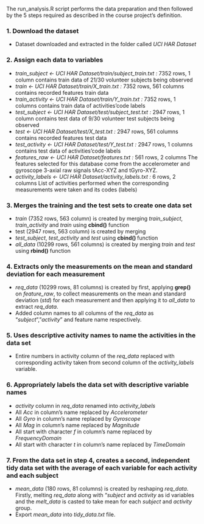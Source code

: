 The run_analysis.R script performs the data preparation and then followed by the 5 steps required as described in the course project’s definition.
<h3> 1.	Download the dataset</h3>
<ul>
  <li>Dataset downloaded and extracted in the folder called <i>UCI HAR Dataset</i></li>
</ul>

<h3> 2.	Assign each data to variables</h3>
<ul>
  <li><i>train_subject <- UCI HAR Dataset/train/subject_train.txt :</i> 7352 rows, 1 column
contains train data of 21/30 volunteer subjects being observed</li>
  <li><i>train <- UCI HAR Dataset/train/X_train.txt :</i> 7352 rows, 561 columns
contains recorded features train data</li>
  <li><i>train_activity <- UCI HAR Dataset/train/Y_train.txt :</i> 7352 rows, 1 columns
contains train data of activities’code labels</li>
  <li><i>test_subject <- UCI HAR Dataset/test/subject_test.txt :</i> 2947 rows, 1 column
contains test data of 9/30 volunteer test subjects being observed</li>
  <li><i>test <- UCI HAR Dataset/test/X_test.txt :</i> 2947 rows, 561 columns
contains recorded features test data</li>
  <li><i>test_activity <- UCI HAR Dataset/test/Y_test.txt :</i> 2947 rows, 1 columns
contains test data of activities’code labels</li>
  <li><i>features_raw <- UCI HAR Dataset/features.txt :</i> 561 rows, 2 columns
The features selected for this database come from the accelerometer and gyroscope 3-axial raw signals tAcc-XYZ and tGyro-XYZ.</li>
  <li><i>activity_labels <- UCI HAR Dataset/activity_labels.txt :</i> 6 rows, 2 columns
List of activities performed when the corresponding measurements were taken and its codes (labels)</li>
</ul>

<h3> 3.	Merges the training and the test sets to create one data set</h3>
<ul>
  <li><i>train</i> (7352 rows, 563 column) is created by merging <i>train_subject</i>, <i>train_activity</i> and <i>train</i> using <b>cbind()</b> function</li>
  <li>test (2947 rows, 563 column) is created by merging</li>
  <li><i>test_subject</i>, <i>test_activity</i> and <i>test</i> using <b>cbind() </b>function</li>
  <li><i>all_data</i> (10299 rows, 561 columns) is created by merging <i>train</i> and <i>test</i> using <b>rbind()</b> function</li>
</ul>

<h3> 4.	Extracts only the measurements on the mean and standard deviation for each measurement</h3>
<ul>
  <li><i>req_data</i> (10299 rows, 81 columns) is created by first, applying <b>grep()</b> on <i>feature_raw</i>, to collect measurements on the mean and standard deviation (<i>std</i>) for each measurement and then applying it to <i>all_data</i> to extract <i>req_data</i>.</li>
  <li>Added column names to all columns of the <i>req_data</i> as “<i>subject</i>”,”<i>activity</i>” and feature name respectively.</li>
</ul>


<h3> 5.	Uses descriptive activity names to name the activities in the data set</h3>
<ul>
  <li>Entire numbers in activity column of the <i>req_data</i> replaced with corresponding activity taken from second column of the <i>activity_labels</i> variable.</li>
</ul>

<h3> 6.	Appropriately labels the data set with descriptive variable names</h3>
<ul>
  <li><i>activity</i> column in <i>req_data</i> renamed into <i>activity_labels</i></li>
  <li>All <i>Acc</i> in column’s name replaced by <i>Accelerometer</i></li>
  <li>All <i>Gyro</i> in column’s name replaced by <i>Gyroscope</i></li>
  <li>All <i>Mag</i> in column’s name replaced by <i>Magnitude</i></li>
  <li>All start with character <i>f</i> in column’s name replaced by <i>FrequencyDomain</i></li>
  <li>All start with character <i>t</i> in column’s name replaced by <i>TimeDomain</i></li>
</ul>

<h3> 7.	From the data set in step 4, creates a second, independent tidy data set with the average of each variable for each activity and each subject</h3>
<ul>
    <li><i>mean_data</i> (180 rows, 81 columns) is created by reshaping <i>req_data</i>. Firstly, melting <i>req_data</i> along with “<i>subject</i> and <i>activity</i> as id variables and the <i>melt_data</i> is casted to take mean for each <i>subject</i> and <i>activity</i> group.</li>
    <li>Export <i>mean_data</i> into <i>tidy_data.txt</i> file.</li>
</ul>
